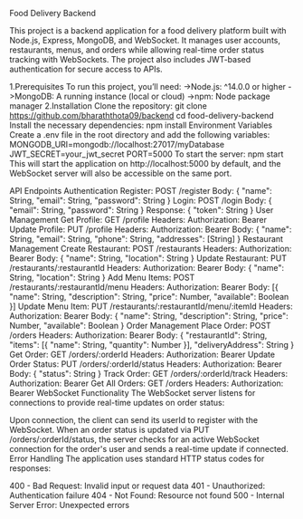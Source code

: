 Food Delivery Backend

This project is a backend application for a food delivery platform built with Node.js, Express, MongoDB, and WebSocket. It manages user accounts, restaurants, menus, and orders while allowing real-time order status tracking with WebSockets. The project also includes JWT-based authentication for secure access to APIs.

1.Prerequisites
    To run this project, you’ll need:
        ->Node.js: ^14.0.0 or higher
        ->MongoDB: A running instance (local or cloud)
        ->npm: Node package manager
2.Installation
    Clone the repository:
        git clone https://github.com/bharaththota09/backend
        cd food-delivery-backend
    Install the necessary dependencies:
        npm install
    Environment Variables
        Create a .env file in the root directory and add the following variables:
            MONGODB_URI=mongodb://localhost:27017/myDatabase
            JWT_SECRET=your_jwt_secret
            PORT=5000
    To start the server:
        npm start
        This will start the application on http://localhost:5000 by default, and the WebSocket server will also be accessible on the same port.

API Endpoints
Authentication
Register: POST /register
Body: { "name": String, "email": String, "password": String }
Login: POST /login
Body: { "email": String, "password": String }
Response: { "token": String }
User Management
Get Profile: GET /profile
Headers: Authorization: Bearer <token>
Update Profile: PUT /profile
Headers: Authorization: Bearer <token>
Body: { "name": String, "email": String, "phone": String, "addresses": [String] }
Restaurant Management
Create Restaurant: POST /restaurants
Headers: Authorization: Bearer <token>
Body: { "name": String, "location": String }
Update Restaurant: PUT /restaurants/:restaurantId
Headers: Authorization: Bearer <token>
Body: { "name": String, "location": String }
Add Menu Items: POST /restaurants/:restaurantId/menu
Headers: Authorization: Bearer <token>
Body: [{ "name": String, "description": String, "price": Number, "available": Boolean }]
Update Menu Item: PUT /restaurants/:restaurantId/menu/:itemId
Headers: Authorization: Bearer <token>
Body: { "name": String, "description": String, "price": Number, "available": Boolean }
Order Management
Place Order: POST /orders
Headers: Authorization: Bearer <token>
Body: { "restaurantId": String, "items": [{ "name": String, "quantity": Number }], "deliveryAddress": String }
Get Order: GET /orders/:orderId
Headers: Authorization: Bearer <token>
Update Order Status: PUT /orders/:orderId/status
Headers: Authorization: Bearer <token>
Body: { "status": String }
Track Order: GET /orders/:orderId/track
Headers: Authorization: Bearer <token>
Get All Orders: GET /orders
Headers: Authorization: Bearer <token>
WebSocket Functionality
The WebSocket server listens for connections to provide real-time updates on order status:

Upon connection, the client can send its userId to register with the WebSocket.
When an order status is updated via PUT /orders/:orderId/status, the server checks for an active WebSocket connection for the order's user and sends a real-time update if connected.
Error Handling
The application uses standard HTTP status codes for responses:

400 - Bad Request: Invalid input or request data
401 - Unauthorized: Authentication failure
404 - Not Found: Resource not found
500 - Internal Server Error: Unexpected errors